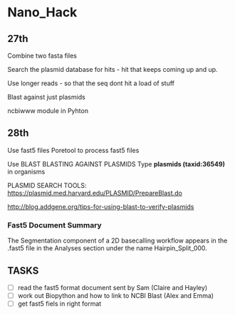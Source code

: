 # Nano_Hack

## 27th 
Combine two fasta files

Search the plasmid database for hits - hit that keeps coming up and up.

Use longer reads - so that the seq dont hit a load of stuff 

Blast against just plasmids

ncbiwww module in Pyhton

## 28th

Use fast5 files 
Poretool to process fast5 files

Use BLAST
BLASTING AGAINST PLASMIDS
Type **plasmids (taxid:36549)** in organisms 

PLASMID SEARCH TOOLS:
https://plasmid.med.harvard.edu/PLASMID/PrepareBlast.do

http://blog.addgene.org/tips-for-using-blast-to-verify-plasmids

### Fast5 Document Summary 
The Segmentation component of a 2D basecalling workflow appears in the .fast5 file in the Analyses section under the name Hairpin_Split_000.

## TASKS

- [ ] read the fast5 format document sent by Sam (Claire and Hayley)
- [ ] work out Biopython and how to link to NCBI Blast (Alex and Emma)
- [ ] get fast5 fiels in right format
